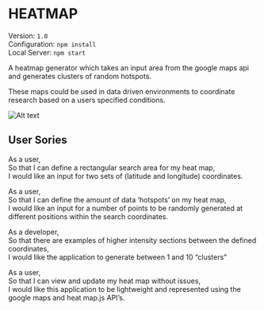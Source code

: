 # HEATMAP

Version: ```1.0```<br>
Configuration: ```npm install```<br>
Local Server: ```npm start```<br>

A heatmap generator which takes an input area from the google maps api and generates clusters of random hotspots.

These maps could be used in data driven environments to coordinate research based on a users specified conditions.

![Alt text](http://3.bp.blogspot.com/-5ecRBELlkaU/TxDJrdSLt2I/AAAAAAAAM_Q/bxEGDza7WWw/s523/mapsmania.gif)

## User Sories

As a user,<br>
So that I can define a rectangular search area for my heat map,<br>
I would like an input for two sets of (latitude and longitude) coordinates.<br>

As a user,<br>
So that I can define the amount of data ‘hotspots’ on my heat map,<br>
I would like an input for a number of points to be randomly generated at different positions within the search coordinates.<br>

As a developer,<br>
So that there are examples of higher intensity sections between the defined coordinates,<br>
I would like the application to generate between 1 and 10 “clusters”<br>

As a user,<br>
So that I can view and update my heat map without issues,<br>
I would like this application to be lightweight and represented using the google maps and heat map.js API’s.<br>
